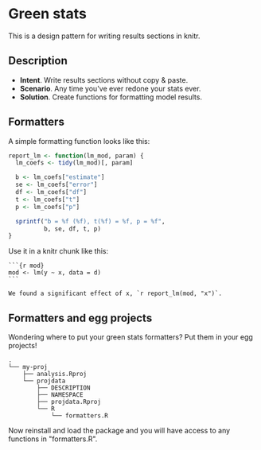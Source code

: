 # Green stats

This is a design pattern for writing results sections in knitr.

## Description

* **Intent**. Write results sections without copy & paste.
* **Scenario**. Any time you've ever redone your stats ever.
* **Solution**. Create functions for formatting model results.

## Formatters

A simple formatting function looks like this:

```R
report_lm <- function(lm_mod, param) {
  lm_coefs <- tidy(lm_mod)[, param]

  b <- lm_coefs["estimate"]
  se <- lm_coefs["error"]
  df <- lm_coefs["df"]
  t <- lm_coefs["t"]
  p <- lm_coefs["p"]

  sprintf("b = %f (%f), t(%f) = %f, p = %f",
          b, se, df, t, p)
}
```

Use it in a knitr chunk like this:

    ```{r mod}
    mod <- lm(y ~ x, data = d)
    ```

    We found a significant effect of x, `r report_lm(mod, "x")`.

## Formatters and egg projects

Wondering where to put your green stats formatters? Put them in your egg projects!

    .
    └── my-proj
        ├── analysis.Rproj
        └── projdata
            ├── DESCRIPTION
            ├── NAMESPACE
            ├── projdata.Rproj
            └── R
                └── formatters.R

Now reinstall and load the package and you will have access to any functions in "formatters.R".